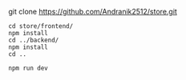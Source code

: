 git clone https://github.com/Andranik2512/store.git





```
cd store/frontend/
npm install
cd ../backend/
npm install
cd ..

```



```
npm run dev
```

